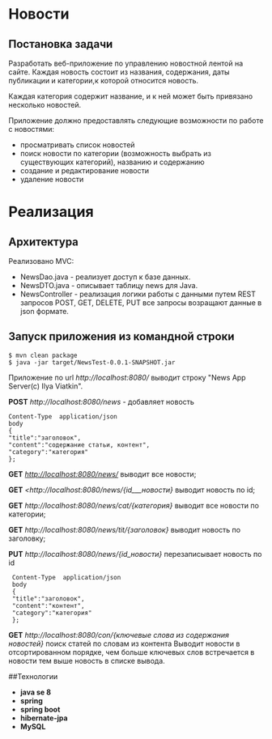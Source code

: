 ﻿#  Новости
## Постановка задачи
Разработать веб-приложение по управлению новостной лентой на сайте. 
Каждая новость состоит из названия, содержания, даты публикации и категории,к которой относится новость.

Каждая категория содержит название, и к ней может быть привязано несколько новостей.

Приложение должно предоставлять следующие возможности по работе с новостями: 
- просматривать список новостей
- поиск новости по категории (возможность выбрать из существующих категорий), названию и содержанию
- создание и редактирование новости
- удаление новости

# Реализация
## Архитектура
Реализовано MVC:

* NewsDao.java - реализует доступ к базе данных.
* NewsDTO.java - описывает таблицу news для Java.
* NewsController - реализация логики работы с данными путем REST запросов POST, GET, DELETE, PUT все запросы возращают данные в json формате.

## Запуск приложения из командной строки

```
$ mvn clean package
$ java -jar target/NewsTest-0.0.1-SNAPSHOT.jar
```

Приложение по url _http://localhost:8080/_ выводит строку "News App Server(c) Ilya Viatkin".

**POST** _http://localhost:8080/news_ - добавляет новость

    Content-Type  application/json 
    body 
    {
    "title":"заголовок",
    "content":"содержание статьи, контент",
    "category":"категория"
    };
    
    

**GET** _<http://localhost:8080/news/>_ выводит все новости;

**GET** _<http://localhost:8080/news/{id___новости}_ выводит новость по id;

**GET** _http://localhost:8080/news/cat/{категория}_ выводит все новости по категории;

**GET** _http://localhost:8080/news/tit/{заголовок}_ выводит новость по заголовку;

**PUT** _http://localhost:8080/news/{id_новости}_ перезаписывает новость по id

     Content-Type  application/json 
     body 
     {
     "title":"заголовок",
     "content":"контент",
     "category":"категория"
     };

**GET** _http://localhost:8080/con/{ключевые_ _слова_ _из_ _содержания_ _новостей}_  поиск статей по словам из контента
Выводит новости в отсортированном порядке, чем больше ключевых слов встречается в новости тем выше новость в списке вывода.

##Технологии
* **java se 8**
* **spring**
* **spring boot** 
* **hibernate-jpa**
* **MySQL**
